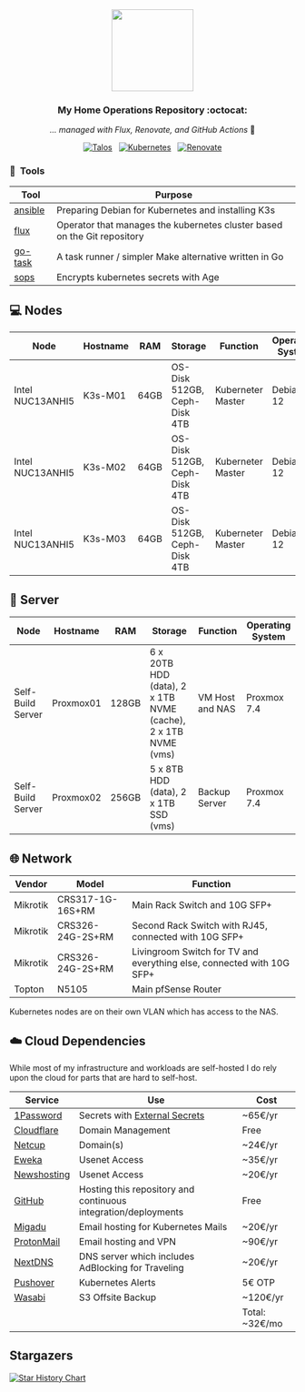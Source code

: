 <div align="center">

<img src="https://raw.githubusercontent.com/onedr0p/home-ops/main/docs/src/assets/logo.png" align="center" width="144px" height="144px"/>

### My Home Operations Repository :octocat:

_... managed with Flux, Renovate, and GitHub Actions_ 🤖

</div>

<div align="center">

[![Talos](https://img.shields.io/endpoint?url=https%3A%2F%2Fkromgo.devbu.io%2Fquery%3Fformat%3Dendpoint%26metric%3Dtalos_version&style=for-the-badge&logo=talos&logoColor=white&color=blue&label=%20)](https://www.talos.dev/)&nbsp;&nbsp;
[![Kubernetes](https://img.shields.io/badge/dynamic/yaml?url=https%3A%2F%2Fraw.githubusercontent.com%2Fdrag0n141%2Fhome-ops%2Fmaster%2Fkubernetes%2Fmain%2Fapps%2Fsystem%2Fsystem-upgrade-controller%2Fks.yaml&query=spec.postBuild.substitute.TALOS_VERSION&style=for-the-badge&logo=kubernetes&logoColor=white&label=%20)](https://www.talos.dev/)&nbsp;&nbsp;
[![Renovate](https://img.shields.io/github/actions/workflow/status/drag0n141/home-ops/renovate.yaml?branch=master&label=&logo=renovatebot&style=for-the-badge&color=blue)](https://github.com/drag0n141/home-ops/actions/workflows/renovate.yaml)

</div>


### :wrench:&nbsp; Tools

| Tool                                                               | Purpose                                                                  |
|--------------------------------------------------------------------|--------------------------------------------------------------------------|
| [ansible](https://www.ansible.com)                                 | Preparing Debian for Kubernetes and installing K3s                       |
| [flux](https://toolkit.fluxcd.io/)                                 | Operator that manages the kubernetes cluster based on the Git repository |
| [go-task](https://github.com/go-task/task)                         | A task runner / simpler Make alternative written in Go                   |
| [sops](https://github.com/mozilla/sops)                            | Encrypts kubernetes secrets with Age                                     |


## 💻 Nodes
| Node             | Hostname | RAM  | Storage                      | Function          | Operating System |
|------------------|----------|------|------------------------------|-------------------|------------------|
| Intel NUC13ANHI5 | K3s-M01  | 64GB | OS-Disk 512GB, Ceph-Disk 4TB | Kuberneter Master | Debian 12        |
| Intel NUC13ANHI5 | K3s-M02  | 64GB | OS-Disk 512GB, Ceph-Disk 4TB | Kuberneter Master | Debian 12        |
| Intel NUC13ANHI5 | K3s-M03  | 64GB | OS-Disk 512GB, Ceph-Disk 4TB | Kuberneter Master | Debian 12        |

## 💽 Server
| Node              | Hostname  | RAM   | Storage                                                       | Function        | Operating System |
|-------------------|-----------|-------|---------------------------------------------------------------|-----------------|------------------|
| Self-Build Server | Proxmox01 | 128GB | 6 x 20TB HDD (data), 2 x 1TB NVME (cache), 2 x 1TB NVME (vms) | VM Host and NAS | Proxmox 7.4      |
| Self-Build Server | Proxmox02 | 256GB | 5 x 8TB HDD (data), 2 x 1TB SSD (vms)                         | Backup Server   | Proxmox 7.4      |

## 🌐 Network

| Vendor   | Model                        | Function                                                              |
|----------|------------------------------|-----------------------------------------------------------------------|
| Mikrotik | CRS317-1G-16S+RM             | Main Rack Switch and 10G SFP+                                        |
| Mikrotik | CRS326-24G-2S+RM             | Second Rack Switch with RJ45, connected with 10G SFP+                 |
| Mikrotik | CRS326-24G-2S+RM             | Livingroom Switch for TV and everything else, connected with 10G SFP+ |
| Topton   | N5105                        | Main pfSense Router                                                   |

Kubernetes nodes are on their own VLAN which has access to the NAS.

## ☁️ Cloud Dependencies

While most of my infrastructure and workloads are self-hosted I do rely upon the cloud for parts that are hard to self-host.

| Service                                      | Use                                                                | Cost           |
|----------------------------------------------|--------------------------------------------------------------------|----------------|
| [1Password](https://1password.com/)          | Secrets with [External Secrets](https://external-secrets.io/)      | ~65€/yr        |
| [Cloudflare](https://www.cloudflare.com/)    | Domain Management                                                  | Free           |
| [Netcup](https://netcup.eu/)                 | Domain(s)                                                          | ~24€/yr        |
| [Eweka](https://www.eweka.nl/)               | Usenet Access                                                      | ~35€/yr        |
| [Newshosting](https://www.newshosting.com/)  | Usenet Access                                                      | ~20€/yr        |
| [GitHub](https://github.com/)                | Hosting this repository and continuous integration/deployments     | Free           |
| [Migadu](https://migadu.com/)                | Email hosting for Kubernetes Mails                                 | ~20€/yr        |
| [ProtonMail](https://proton.me/)             | Email hosting and VPN                                              | ~90€/yr        |
| [NextDNS](https://nextdns.io/)               | DNS server which includes AdBlocking for Traveling                 | ~20€/yr        |
| [Pushover](https://pushover.net/)            | Kubernetes Alerts                                                  | 5€ OTP         |
| [Wasabi](https://wasabi.com/)                | S3 Offsite Backup                                                  | ~120€/yr       |                                                  
|                                              |                                                                    | Total: ~32€/mo |

## Stargazers

[![Star History Chart](https://api.star-history.com/svg?repos=drag0n141/home-ops&type=Date)](https://star-history.com/#drag0n141/home-ops&Date)
